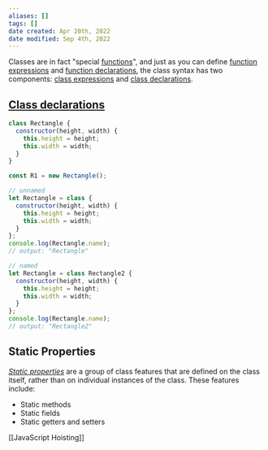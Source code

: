 ```yaml
---
aliases: []
tags: []
date created: Apr 20th, 2022
date modified: Sep 4th, 2022
---
```

Classes are in fact "special [functions](https://developer.mozilla.org/en-US/docs/Web/JavaScript/Reference/Functions)", and just as you can define [function expressions](https://developer.mozilla.org/en-US/docs/Web/JavaScript/Reference/Operators/function) and [function declarations](https://developer.mozilla.org/en-US/docs/Web/JavaScript/Reference/Statements/function), the class syntax has two components: [class expressions](https://developer.mozilla.org/en-US/docs/Web/JavaScript/Reference/Operators/class) and [class declarations](https://developer.mozilla.org/en-US/docs/Web/JavaScript/Reference/Statements/class).

## [Class declarations](https://developer.mozilla.org/en-US/docs/Web/JavaScript/Reference/Classes#class_declarations "Permalink to Class declarations")

```javascript
class Rectangle {
  constructor(height, width) {
    this.height = height;
    this.width = width;
  }
}

const R1 = new Rectangle();
```

```javascript
// unnamed
let Rectangle = class {
  constructor(height, width) {
    this.height = height;
    this.width = width;
  }
};
console.log(Rectangle.name);
// output: "Rectangle"

// named
let Rectangle = class Rectangle2 {
  constructor(height, width) {
    this.height = height;
    this.width = width;
  }
};
console.log(Rectangle.name);
// output: "Rectangle2"
```

## Static Properties
[_Static properties_](https://developer.mozilla.org/en-US/docs/Web/JavaScript/Reference/Classes/static) are a group of class features that are defined on the class itself, rather than on individual instances of the class. These features include:
- Static methods
- Static fields
- Static getters and setters



[[JavaScript Hoisting]]